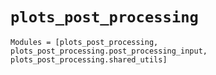 `plots_post_processing`
=======================

```@autodocs
Modules = [plots_post_processing, plots_post_processing.post_processing_input, plots_post_processing.shared_utils]
```
